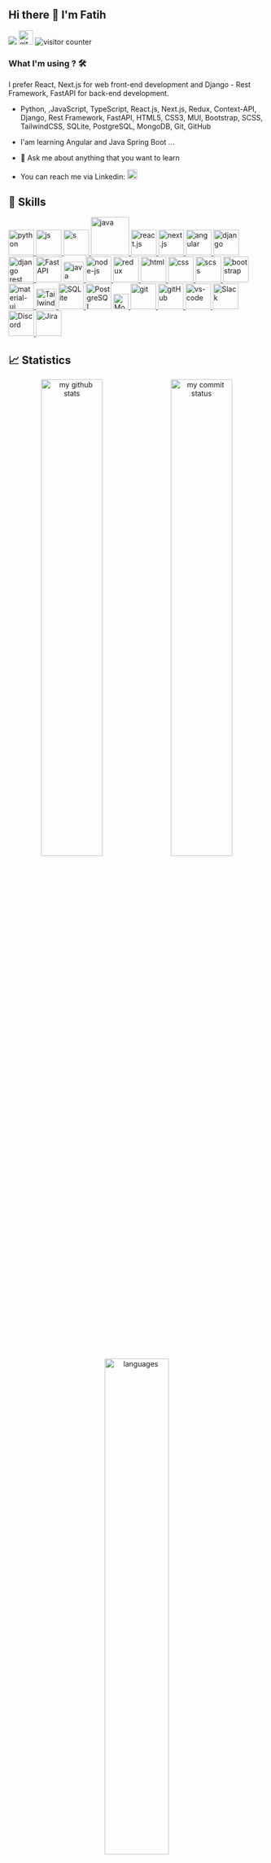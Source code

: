 ## Hi there 👋  I'm Fatih

[![](https://img.shields.io/badge/linkedin-%230077B5.svg?&style=for-the-badge&logo=linkedin&logoColor=white)](https://www.linkedin.com/in/fatih-gunaydin/)
<a href="https://fire-blog-app-milestone.vercel.app/" target="_blank"> <img src="https://user-images.githubusercontent.com/94930605/160260064-ff3aa908-cbfd-4350-ab28-a26a0b7a1819.png" alt="github_pages" height="28.5"/></a> <img src="https://komarev.com/ghpvc/?username=FatihG34" alt="visitor counter"/>


### What I'm using ? 🛠

I prefer React, Next.js for web front-end development and Django - Rest Framework, FastAPI for back-end development.
<br/>

- Python, ,JavaScript, TypeScript, React.js, Next.js, Redux, Context-API, Django, Rest Framework, FastAPI, HTML5, CSS3, MUI, Bootstrap, SCSS, TailwindCSS, SQLite, PostgreSQL, MongoDB, Git, GitHub

- I'am learning Angular and Java Spring Boot ...

- 💬 Ask  me about anything that you want to learn

- You can reach me via Linkedin:  <a href="https://www.linkedin.com/in/fatih-gunaydin/" target="_blank"> <img src="https://img.shields.io/badge/linkedin-%230077B5.svg?&style=for-the-badge&logo=linkedin&logoColor=white" alt="Linkedin" height="20"/></a>

## 🚀 Skills

<p>
 <a href="#" target="_blank"> <img src="https://s3.dualstack.us-east-2.amazonaws.com/pythondotorg-assets/media/community/logos/python-logo-only.png" alt="python" height="50"/> </a>  
 <a href="#" target="_blank"> <img src="https://cdn.icon-icons.com/icons2/2108/PNG/512/javascript_icon_130900.png" alt="js" height="50"/> </a>
 <a href="#" target="_blank"> <img src="https://upload.wikimedia.org/wikipedia/commons/thumb/4/4c/Typescript_logo_2020.svg/512px-Typescript_logo_2020.svg.png" alt="s" height="50"/> </a>
 <a href="#" target="_blank"> <img src="https://upload.wikimedia.org/wikipedia/tr/2/2e/Java_Logo.svg" alt="java" height="75"/> </a>
 <a href="#" target="_blank"> <img src="https://cdn.icon-icons.com/icons2/2415/PNG/512/react_original_wordmark_logo_icon_146375.png" alt="react.js" width="50"/> </a>
 <a href="#" target="_blank"> <img src="https://assets.vercel.com/image/upload/v1662130559/nextjs/Icon_light_background.png" alt="next.js" width="50"/> </a>
 <a href="#" target="_blank"> <img src="https://angular.dev/assets/images/press-kit/angular_icon_gradient.gif" alt="angular" width="50"/> </a> 
 <a href="#" target="_blank"> <img src="https://static.djangoproject.com/img/logos/django-logo-negative.1d528e2cb5fb.png" alt="django" height="50"/> </a>
 <a href="#" target="_blank"> <img src="https://www.django-rest-framework.org/img/logo.png" alt="django rest framework" height="50"/> </a>
<a href="#"target="_blank"><img src="https://fastapi.tiangolo.com/img/logo-margin/logo-teal.png" alt="FastAPI" height="50"></a>
 <a href="#" target="_blank"> <img src="https://upload.wikimedia.org/wikipedia/commons/7/79/Spring_Boot.svg" alt="java spring" height="40"/> </a>
 <a href="#" target="_blank"> <img src="https://cdn.icon-icons.com/icons2/2415/PNG/512/nodejs_original_logo_icon_146411.png" alt="node-js" height="50"/> </a>
 <a href="#" target="_blank"> <img src="https://upload.wikimedia.org/wikipedia/commons/4/49/Redux.png" alt="redux" height="50"/> </a>
 <!-- <a href="#" target="_blank"> <img src="https://miro.medium.com/max/875/0*r1BTGwo9cd8IGNQQ.jpeg" alt="express" height="50" /> </a>  -->
 <a href="#" target="_blank"> <img src="https://upload.wikimedia.org/wikipedia/commons/thumb/6/61/HTML5_logo_and_wordmark.svg/800px-HTML5_logo_and_wordmark.svg.png" alt="html" height="50"/> </a>
 <a href="#" target="_blank"> <img src="https://upload.wikimedia.org/wikipedia/commons/thumb/d/d5/CSS3_logo_and_wordmark.svg/800px-CSS3_logo_and_wordmark.svg.png" alt="css" height="50"/> </a>
 <a href="#" target="_blank"> <img src="https://upload.wikimedia.org/wikipedia/commons/thumb/9/96/Sass_Logo_Color.svg/1200px-Sass_Logo_Color.svg.png" alt="scss" height="50"/> </a>
 <a href="#" target="_blank"> <img src="https://upload.wikimedia.org/wikipedia/commons/thumb/b/b2/Bootstrap_logo.svg/512px-Bootstrap_logo.svg.png" alt="bootstrap" height="50"/> </a>
 <a href="#" target="_blank"> <img src="https://mui.com/static/logo.png" alt="material-ui" height="50"/> </a>
 <a href="#" target="_blank"> <img src="https://upload.wikimedia.org/wikipedia/commons/thumb/d/d5/Tailwind_CSS_Logo.svg/768px-Tailwind_CSS_Logo.svg.png" alt="Tailwind_css" height="40"/> </a>
 <!-- <a href="#" target="_blank"> <img src="https://cdn.icon-icons.com/icons2/2415/PNG/512/mysql_original_wordmark_logo_icon_146417.png" alt="MySQL" height="50"/> </a>  -->
 <a href="#" target="_blank"> <img src="https://upload.wikimedia.org/wikipedia/commons/thumb/3/38/SQLite370.svg/1200px-SQLite370.svg.png" alt="SQLite" height="50"/> </a>
 <a href="#" target="_blank"><img src="https://www.vectorlogo.zone/logos/postgresql/postgresql-ar21.svg" alt="PostgreSQL" height="50"/></a>
 <!-- <a href="#" target="_blank"> <img src="https://www.vectorlogo.zone/logos/mongodb/mongodb-ar21.svg" alt="MongoDB" height="50"/> </a>  -->
 <a href="#" target="_blank"> <img src="https://webimages.mongodb.com/_com_assets/cms/kuyj3d95v5vbmm2f4-horizontal_white.svg?auto=format%252Ccompress" alt="MongoDB" height="30"/> </a> 
 <a href="#" target="_blank"> <img src="https://www.vectorlogo.zone/logos/git-scm/git-scm-icon.svg" alt="git" height="50"/> </a>
 <a href="#" target="_blank"> <img src="https://avatars.githubusercontent.com/u/9919?s=200&v=4" alt="gitHub" height="50"/> </a>
 <a href="#" target="_blank"> <img src="https://cdn.icon-icons.com/icons2/2107/PNG/512/file_type_vscode_icon_130084.png" alt="vs-code" height="50"/> </a>
 <a href="#" target="_blank"> <img src="https://user-images.githubusercontent.com/94930605/160258720-2a39e2f4-cb61-4b1a-9303-db050ffaa003.png" alt='Slack' height="50"/> </a>
 <a href="#" target="_blank"> <img src="https://logodownload.org/wp-content/uploads/2017/11/discord-logo-4-1.png" alt='Discord' height="50"/> </a>
 <a href="#" target="_blank"> <img src="https://cdn.worldvectorlogo.com/logos/jira-1.svg" alt='Jira' height="50"/> </a>
</p>

## 📈 Statistics

<p align="center">
<img src="https://github-readme-stats.vercel.app/api?username=FatihG34&theme=chartreuse-dark&show_icons=true" alt="my github stats" width="49%"/>&nbsp;
<img src="https://github-readme-streak-stats.herokuapp.com/?user=FatihG34&theme=chartreuse-dark&show_icons=true" alt="my commit status" width="49%" /> </p>
<p align="center"> <img src="https://github-readme-stats.vercel.app/api/top-langs/?username=FatihG34&theme=chartreuse-dark&layout=compact" alt="languages" width="50%" > </p>
